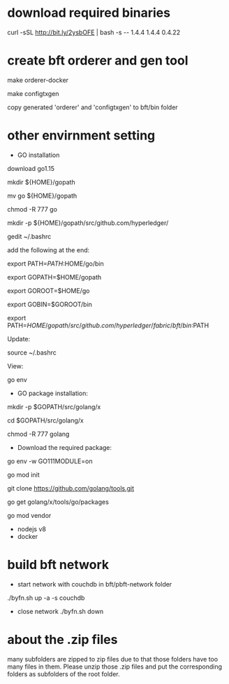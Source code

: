 # download required binaries
curl -sSL http://bit.ly/2ysbOFE | bash -s -- 1.4.4 1.4.4 0.4.22

# create bft orderer and gen tool
make orderer-docker

make configtxgen

copy generated 'orderer' and 'configtxgen' to bft/bin folder

# other envirnment setting
- GO installation

download go1.15

mkdir ${HOME}/gopath

mv go ${HOME}/gopath

chmod -R 777 go

mkdir -p ${HOME}/gopath/src/github.com/hyperledger/

gedit ~/.bashrc

add the following at the end:

export PATH=$PATH:$HOME/go/bin

export GOPATH=$HOME/gopath

export GOROOT=$HOME/go

export GOBIN=$GOROOT/bin

export PATH=$HOME/gopath/src/github.com/hyperledger/fabric/bft/bin:$PATH

Update:

source ~/.bashrc

View:

go env

- GO package installation:

mkdir -p $GOPATH/src/golang/x

cd $GOPATH/src/golang/x

chmod -R 777 golang

- Download the required package:

go env -w GO111MODULE=on

go mod init

git clone https://github.com/golang/tools.git

go get golang/x/tools/go/packages

go mod vendor

- nodejs v8
- docker

# build bft network
- start network with couchdb
in bft/pbft-network folder

./byfn.sh up -a -s couchdb

- close network
./byfn.sh down

# about the .zip files
many subfolders are zipped to zip files due to that those folders have too many files in them. Please unzip those .zip files and put the corresponding folders as subfolders of the root folder.
